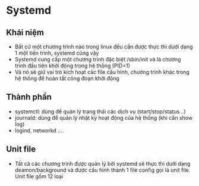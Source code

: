 # Systemd
## Khái niệm
- Bất cứ một chương trình nào trong linux đều cần được thực thi dưới dạng 1 một tiến trình, systemd cũng vậy
- Systemd cung cấp một chương trình đặc biệt /sbin/init và là chương trình đầu tiên khởi động trong hệ thống (PID=1)
- Và nó sẽ giữ vai trò kích hoạt các file cấu hình, chương trình khác trong hệ thống để hoàn tất công đoạn khởi động
## Thành phần
- systemctl: dùng để quản lý trạng thái các dịch vụ (start/stop/status ..)
- journald: dùng để quản lý nhật ký hoạt động của hệ thống (khi cần show log)
- logind, networkd ....
## Unit file
- Tất cả các chương trình được quản lý bởi systemd sẽ thực thi dưới dạng deamon/background và được cấu hình thành 1 file config gọi là unit file. Unit file gồm 12 loại
